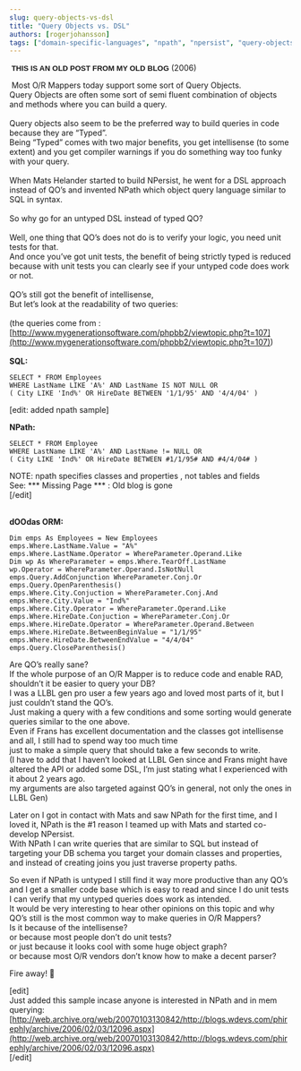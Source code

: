 ```yaml
---
slug: query-objects-vs-dsl
title: "Query Objects vs. DSL"
authors: [rogerjohansson]
tags: ["domain-specific-languages", "npath", "npersist", "query-objects"]
---
```

<span style="font-size:10pt;font-family:Arial;"> **THIS IS AN OLD POST FROM MY OLD BLOG**</span> (2006)

<!-- truncate -->

 Most O/R Mappers today support some sort of Query Objects.  
Query Objects are often some sort of semi fluent combination of objects and methods where you can build a query.  
   
Query objects also seem to be the preferred way to build queries in code because they are “Typed”.  
Being “Typed” comes with two major benefits, you get intellisense (to some extent) and you get compiler warnings if you do something way too funky with your query.  
   
When Mats Helander started to build NPersist, he went for a DSL approach instead of QO’s and invented NPath which object query language similar to SQL in syntax.  
   
So why go for an untyped DSL instead of typed QO?  
   
Well, one thing that QO’s does not do is to verify your logic, you need unit tests for that.  
And once you’ve got unit tests, the benefit of being strictly typed is reduced because with unit tests you can clearly see if your untyped code does work or not.  
   
QO’s still got the benefit of intellisense,  
But let’s look at the readability of two queries:  
   
(the queries come from : <u>[http://www.mygenerationsoftware.com/phpbb2/viewtopic.php?t=107](http://www.mygenerationsoftware.com/phpbb2/viewtopic.php?t=107)</u>)  
   
**SQL:**

    SELECT * FROM Employees 
    WHERE LastName LIKE 'A%' AND LastName IS NOT NULL OR 
    ( City LIKE 'Ind%' OR HireDate BETWEEN '1/1/95' AND '4/4/04' )

\[edit: added npath sample\]

**NPath:**

    SELECT * FROM Employee 
    WHERE LastName LIKE 'A%' AND LastName != NULL OR 
    ( City LIKE 'Ind%' OR HireDate BETWEEN #1/1/95# AND #4/4/04# )

NOTE: npath specifies classes and properties , not tables and fields  
See: \*\*\* Missing Page \*\*\* : Old blog is gone  
\[/edit\]  
 

**dOOdas ORM:**

    Dim emps As Employees = New Employees 
    emps.Where.LastName.Value = "A%" 
    emps.Where.LastName.Operator = WhereParameter.Operand.Like 
    Dim wp As WhereParameter = emps.Where.TearOff.LastName 
    wp.Operator = WhereParameter.Operand.IsNotNull 
    emps.Query.AddConjunction WhereParameter.Conj.Or 
    emps.Query.OpenParenthesis() 
    emps.Where.City.Conjuction = WhereParameter.Conj.And 
    emps.Where.City.Value = "Ind%" 
    emps.Where.City.Operator = WhereParameter.Operand.Like 
    emps.Where.HireDate.Conjuction = WhereParameter.Conj.Or 
    emps.Where.HireDate.Operator = WhereParameter.Operand.Between 
    emps.Where.HireDate.BetweenBeginValue = "1/1/95" 
    emps.Where.HireDate.BetweenEndValue = "4/4/04" 
    emps.Query.CloseParenthesis()

Are QO’s really sane?  
If the whole purpose of an O/R Mapper is to reduce code and enable RAD, shouldn’t it be easier to query your DB?  
I was a LLBL gen pro user a few years ago and loved most parts of it, but I just couldn’t stand the QO’s.  
Just making a query with a few conditions and some sorting would generate queries similar to the one above.  
Even if Frans has excellent documentation and the classes got intellisense and all, I still had to spend way too much time  
just to make a simple query that should take a few seconds to write.  
(I have to add that I haven’t looked at LLBL Gen since and Frans might have altered the API or added some DSL, I’m just stating what I experienced with it about 2 years ago.  
my arguments are also targeted against QO’s in general, not only the ones in LLBL Gen)

Later on I got in contact with Mats and saw NPath for the first time, and I loved it, NPath is the \#1 reason I teamed up with Mats and started co-develop NPersist.  
With NPath I can write queries that are similar to SQL but instead of targeting your DB schema you target your domain classes and properties, and instead of creating joins you just traverse property paths.

So even if NPath is untyped I still find it way more productive than any QO’s and I get a smaller code base which is easy to read and since I do unit tests I can verify that my untyped queries does work as intended.  
It would be very interesting to hear other opinions on this topic and why QO’s still is the most common way to make queries in O/R Mappers?  
Is it because of the intellisense?  
or because most people don’t do unit tests?  
or just because it looks cool with some huge object graph?  
or because most O/R vendors don’t know how to make a decent parser?

Fire away! 🙂

\[edit\]  
Just added this sample incase anyone is interested in NPath and in mem querying:  
[http://web.archive.org/web/20070103130842/http://blogs.wdevs.com/phirephly/archive/2006/02/03/12096.aspx](http://web.archive.org/web/20070103130842/http://blogs.wdevs.com/phirephly/archive/2006/02/03/12096.aspx)  
\[/edit\]
